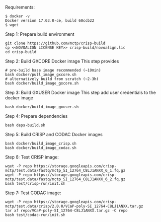 Requirements:
```
$ docker -v
Docker version 17.03.0-ce, build 60ccb22
$ wget
```

Step 1: Prepare build environment
```
git clone https://github.com/mctp/crisp-build
cp <<NOVOALIGN LICENSE KEY>> crisp-build/novoalign.lic
cd crisp-build
```

Step 2: Build GXCORE Docker image
This step provides
```
# pre-build base image recommended (~10min)
bash docker/pull_image_gxcore.sh
# alternatively build from scratch (~2-3h)
bash docker/build_image_gxcore.sh
```

Step 3: Build GXUSER Docker image
This step add user credentials to the docker image
```
bash docker/build_image_gxuser.sh
```

Step 4: Prepare dependencies
```
bash deps-build.sh
```

Step 5: Build CRISP and CODAC Docker images
```
bash docker/build_image_crisp.sh
bash docker/build_image_codac.sh
```

Step 6: Test CRISP image:
```
wget -P repo https://storage.googleapis.com/crisp-mctp/test.data/fastq/mctp_SI_12764_C8LJ1ANXX_6_1.fq.gz
wget -P repo https://storage.googleapis.com/crisp-mctp/test.data/fastq/mctp_SI_12764_C8LJ1ANXX_6_2.fq.gz
bash test/crisp-run/init.sh
```

Step 7: Test CODAC image:
```
wget -P repo https://storage.googleapis.com/crisp-mctp/test.data/crisp/2.0.0/VCaP-poly-SI_12764-C8LJ1ANXX.tar.gz
tar xf repo/VCaP-poly-SI_12764-C8LJ1ANXX.tar.gz -C repo
bash test/codac-run/init.sh
```
